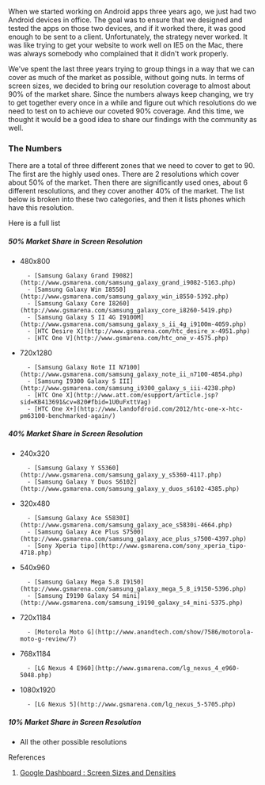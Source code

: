When we started working on Android apps three years ago, we just had two Android devices in office. The goal was to ensure that we designed and tested the apps on those two devices, and if it worked there, it was good enough to be sent to a client. Unfortunately, the strategy never worked. It was like trying to get your website to work well on IE5 on the Mac, there was always somebody who complained that it didn't work properly.

We've spent the last three years trying to group things in a way that we can cover as much of the market as possible, without going nuts. In terms of screen sizes, we decided to bring our resolution coverage to almost about 90% of the market share. Since the numbers always keep changing, we try to get together every once in a while and figure out which resolutions do we need to test on to achieve our coveted 90% coverage. And this time, we thought it would be a good idea to share our findings with the community as well.

### The Numbers

There are a total of three different zones that we need to cover to get to 90. The first are the highly used ones. There are 2 resolutions which cover about 50% of the market. Then there are significantly used ones, about 6 different resolutions, and they cover another 40% of the market. The list below is broken into these two categories, and then it lists phones which have this resolution.

Here is a full list

##### 50% Market Share in Screen Resolution

- 480x800

      	- [Samsung Galaxy Grand I9082](http://www.gsmarena.com/samsung_galaxy_grand_i9082-5163.php)
      	- [Samsung Galaxy Win I8550](http://www.gsmarena.com/samsung_galaxy_win_i8550-5392.php)
      	- [Samsung Galaxy Core I8260](http://www.gsmarena.com/samsung_galaxy_core_i8260-5419.php)
      	- [Samsung Galaxy S II 4G I9100M](http://www.gsmarena.com/samsung_galaxy_s_ii_4g_i9100m-4059.php)
      	- [HTC Desire X](http://www.gsmarena.com/htc_desire_x-4951.php)
      	- [HTC One V](http://www.gsmarena.com/htc_one_v-4575.php)

- 720x1280

      	- [Samsung Galaxy Note II N7100](http://www.gsmarena.com/samsung_galaxy_note_ii_n7100-4854.php)
      	- [Samsung I9300 Galaxy S III](http://www.gsmarena.com/samsung_i9300_galaxy_s_iii-4238.php)
      	- [HTC One X](http://www.att.com/esupport/article.jsp?sid=KB413691&cv=820#fbid=1U0uFxttVag)
      	- [HTC One X+](http://www.landofdroid.com/2012/htc-one-x-htc-pm63100-benchmarked-again/)

##### 40% Market Share in Screen Resolution

- 240x320

      	- [Samsung Galaxy Y S5360](http://www.gsmarena.com/samsung_galaxy_y_s5360-4117.php)
      	- [Samsung Galaxy Y Duos S6102](http://www.gsmarena.com/samsung_galaxy_y_duos_s6102-4385.php)

- 320x480

      	- [Samsung Galaxy Ace S5830I](http://www.gsmarena.com/samsung_galaxy_ace_s5830i-4664.php)
      	- [Samsung Galaxy Ace Plus S7500](http://www.gsmarena.com/samsung_galaxy_ace_plus_s7500-4397.php)
      	- [Sony Xperia tipo](http://www.gsmarena.com/sony_xperia_tipo-4718.php)

- 540x960

      	- [Samsung Galaxy Mega 5.8 I9150](http://www.gsmarena.com/samsung_galaxy_mega_5_8_i9150-5396.php)
      	- [Samsung I9190 Galaxy S4 mini](http://www.gsmarena.com/samsung_i9190_galaxy_s4_mini-5375.php)

- 720x1184

      	- [Motorola Moto G](http://www.anandtech.com/show/7586/motorola-moto-g-review/7)

- 768x1184

      	- [LG Nexus 4 E960](http://www.gsmarena.com/lg_nexus_4_e960-5048.php)

- 1080x1920

      	- [LG Nexus 5](http://www.gsmarena.com/lg_nexus_5-5705.php)

##### 10% Market Share in Screen Resolution

- All the other possible resolutions

References

1. [Google Dashboard : Screen Sizes and Densities](http://developer.android.com/about/dashboards/index.html#Screens)
